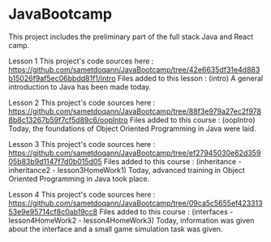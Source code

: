 # JavaBootcamp
This project includes the preliminary part of the full stack Java and React camp.

Lesson 1
This project's code sources here : https://github.com/sametdoqann/JavaBootcamp/tree/42e6635df31e4d883b15026f9af5ec06bbdd81f1/intro
Files added to this lesson : (intro)
A general introduction to Java has been made today.

Lesson 2
This project's code sources here : https://github.com/sametdoqann/JavaBootcamp/tree/88f3e979a27ec2f9788b8c13267b59f7cf5d89c6/oopIntro
Files added to this course : (oopIntro)
Today, the foundations of Object Oriented Programming in Java were laid.

Lesson 3
This project's code sources here : https://github.com/sametdoqann/JavaBootcamp/tree/ef27945030e62d35905b83b9d1147f7d0b015d05
Files added to this course : (inheritance - inheritance2 - lesson3HomeWork1)
Today, advanced training in Object Oriented Programming in Java took place.

Lesson 4
This project's code sources here : https://github.com/sametdoqann/JavaBootcamp/tree/09ca5c5655ef42331353e9e95714cf8c0ab19cc8
Files added to this course : (interfaces - lesson4HomeWork2 - lesson4HomeWork3)
Today, information was given about the interface and a small game simulation task was given.
